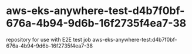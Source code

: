 # aws-eks-anywhere-test-d4b7f0bf-676a-4b94-9d6b-16f2735f4ea7-38
repository for use with E2E test job aws-eks-anywhere-test:d4b7f0bf-676a-4b94-9d6b-16f2735f4ea7-38
